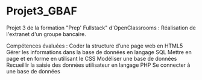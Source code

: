 # Projet3_GBAF
Projet 3 de la formation "Prep' Fullstack" d'OpenClassrooms : 
Réalisation de l'extranet d'un groupe bancaire.

Compétences évaluées :
Coder la structure d’une page web en HTML5
Gérer les informations dans la base de données en langage SQL
Mettre en page et en forme en utilisant le CSS
Modéliser une base de données
Recueillir la saisie des données utilisateur en langage PHP
Se connecter à une base de données
